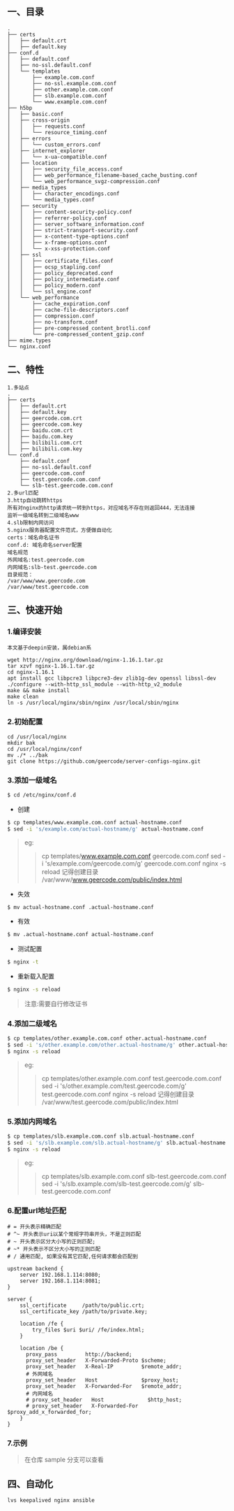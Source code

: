 ## 一、目录

```
.
├── certs
│   ├── default.crt
│   ├── default.key
├── conf.d
│   ├── default.conf
│   ├── no-ssl.default.conf
│   └── templates
│       ├── example.com.conf
│       ├── no-ssl.example.com.conf
│       ├── other.example.com.conf
│       ├── slb.example.com.conf
│       └── www.example.com.conf
├── h5bp
│   ├── basic.conf
│   ├── cross-origin
│   │   ├── requests.conf
│   │   └── resource_timing.conf
│   ├── errors
│   │   └── custom_errors.conf
│   ├── internet_explorer
│   │   └── x-ua-compatible.conf
│   ├── location
│   │   ├── security_file_access.conf
│   │   ├── web_performance_filename-based_cache_busting.conf
│   │   └── web_performance_svgz-compression.conf
│   ├── media_types
│   │   ├── character_encodings.conf
│   │   └── media_types.conf
│   ├── security
│   │   ├── content-security-policy.conf
│   │   ├── referrer-policy.conf
│   │   ├── server_software_information.conf
│   │   ├── strict-transport-security.conf
│   │   ├── x-content-type-options.conf
│   │   ├── x-frame-options.conf
│   │   └── x-xss-protection.conf
│   ├── ssl
│   │   ├── certificate_files.conf
│   │   ├── ocsp_stapling.conf
│   │   ├── policy_deprecated.conf
│   │   ├── policy_intermediate.conf
│   │   ├── policy_modern.conf
│   │   └── ssl_engine.conf
│   └── web_performance
│       ├── cache_expiration.conf
│       ├── cache-file-descriptors.conf
│       ├── compression.conf
│       ├── no-transform.conf
│       ├── pre-compressed_content_brotli.conf
│       └── pre-compressed_content_gzip.conf
├── mime.types
└── nginx.conf
```

## 二、特性

```
1.多站点
.
├── certs
│   ├── default.crt
│   ├── default.key
│   ├── geercode.com.crt
│   ├── geercode.com.key
│   ├── baidu.com.crt
│   ├── baidu.com.key
│   ├── bilibili.com.crt
│   ├── bilibili.com.key
└── conf.d
    ├── default.conf
    ├── no-ssl.default.conf
    ├── geercode.com.conf
    ├── test.geercode.com.conf
    └── slb-test.geercode.com.conf
2.多url匹配
3.http自动跳转https
所有对nginx的http请求统一转到https，对应域名不存在则返回444，无法连接
监听一级域名转到二级域名www
4.slb限制内网访问
5.nginx服务器配置文件范式，方便做自动化
certs：域名命名证书
conf.d: 域名命名server配置
域名规范
外网域名:test.geercode.com
内网域名:slb-test.geercode.com
目录规范：
/var/www/www.geercode.com
/var/www/test.geercode.com
```

## 三、快速开始

### 1.编译安装

```
本文基于deepin安装，属debian系

wget http://nginx.org/download/nginx-1.16.1.tar.gz
tar xzvf nginx-1.16.1.tar.gz
cd nginx-1.16.1
apt install gcc libpcre3 libpcre3-dev zlib1g-dev openssl libssl-dev
./configure --with-http_ssl_module --with-http_v2_module
make && make install
make clean
ln -s /usr/local/nginx/sbin/nginx /usr/local/sbin/nginx
```

### 2.初始配置

```
cd /usr/local/nginx
mkdir bak
cd /usr/local/nginx/conf
mv ./* ../bak
git clone https://github.com/geercode/server-configs-nginx.git
```

### 3.添加一级域名

```bash
$ cd /etc/nginx/conf.d
```

* 创建
```bash
$ cp templates/www.example.com.conf actual-hostname.conf
$ sed -i 's/example.com/actual-hostname/g' actual-hostname.conf
```

> eg:
>> cp templates/www.example.com.conf geercode.com.conf
>> sed -i 's/example.com/geercode.com/g' geercode.com.conf
>> nginx -s reload
>> 记得创建目录 /var/www/www.geercode.com/public/index.html

* 失效
```bash
$ mv actual-hostname.conf .actual-hostname.conf
```

* 有效
```bash
$ mv .actual-hostname.conf actual-hostname.conf
```

* 测试配置
```bash
$ nginx -t
```

* 重新载入配置
```bash
$ nginx -s reload
```

> 注意:需要自行修改证书

### 4.添加二级域名

```bash
$ cp templates/other.example.com.conf other.actual-hostname.conf
$ sed -i 's/other.example.com/other.actual-hostname/g' other.actual-hostname.conf
$ nginx -s reload
```

> eg:
>> cp templates/other.example.com.conf test.geercode.com.conf
>> sed -i 's/other.example.com/test.geercode.com/g' test.geercode.com.conf
>> nginx -s reload
>> 记得创建目录 /var/www/test.geercode.com/public/index.html

### 5.添加内网域名

```bash
$ cp templates/slb.example.com.conf slb.actual-hostname.conf
$ sed -i 's/slb.example.com/slb.actual-hostname/g' slb.actual-hostname.conf
$ nginx -s reload
```
> eg:
>> cp templates/slb.example.com.conf slb-test.geercode.com.conf
>> sed -i 's/slb.example.com/slb-test.geercode.com/g' slb-test.geercode.com.conf 

### 6.配置url地址匹配

```
# = 开头表示精确匹配
# ^~ 开头表示uri以某个常规字符串开头，不是正则匹配
# ~ 开头表示区分大小写的正则匹配;
# ~* 开头表示不区分大小写的正则匹配
# / 通用匹配, 如果没有其它匹配,任何请求都会匹配到

upstream backend {
	server 192.168.1.114:8080;
	server 192.168.1.114:8081;
}

server {
    ssl_certificate     /path/to/public.crt;
    ssl_certificate_key /path/to/private.key;
    
    location /fe {
        try_files $uri $uri/ /fe/index.html;
    }
    
    location /be {
      proxy_pass         http://backend;
      proxy_set_header   X-Forwarded-Proto $scheme;
      proxy_set_header   X-Real-IP         $remote_addr;
      # 外网域名
      proxy_set_header   Host              $proxy_host;
      proxy_set_header   X-Forwarded-For   $remote_addr;
      # 内网域名
      # proxy_set_header   Host              $http_host;
      # proxy_set_header   X-Forwarded-For   $proxy_add_x_forwarded_for;
    }
}
```

### 7.示例

> 在仓库 sample 分支可以查看

## 四、自动化

```
lvs keepalived nginx ansible
```
